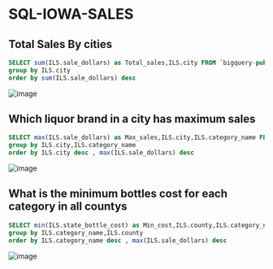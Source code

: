 # SQL-IOWA-SALES
## Total Sales By cities
```sql
SELECT sum(ILS.sale_dollars) as Total_sales,ILS.city FROM `bigquery-public-data.iowa_liquor_sales.sales` ILS
group by ILS.city
order by sum(ILS.sale_dollars) desc 
```
![image](https://user-images.githubusercontent.com/87647923/130980572-bfe6d2d8-0d23-415a-9f82-5a9cc20af63f.png)
## Which liquor brand in a city has maximum sales
```sql
SELECT max(ILS.sale_dollars) as Max_sales,ILS.city,ILS.category_name FROM `bigquery-public-data.iowa_liquor_sales.sales` ILS
group by ILS.city,ILS.category_name
order by ILS.city desc , max(ILS.sale_dollars) desc 
```
![image](https://user-images.githubusercontent.com/87647923/130990471-3eaa0c25-1aa4-4b8f-b908-95312ff661d1.png)
## What is the minimum bottles cost for each category in all countys
```sql
SELECT min(ILS.state_bottle_cost) as Min_cost,ILS.county,ILS.category_name FROM `bigquery-public-data.iowa_liquor_sales.sales` ILS
group by ILS.category_name,ILS.county
order by ILS.category_name desc , max(ILS.sale_dollars) desc 
```
![image](https://user-images.githubusercontent.com/87647923/130992238-dc9d6ac4-6d9a-4dc7-96d4-aca357d39ede.png)
